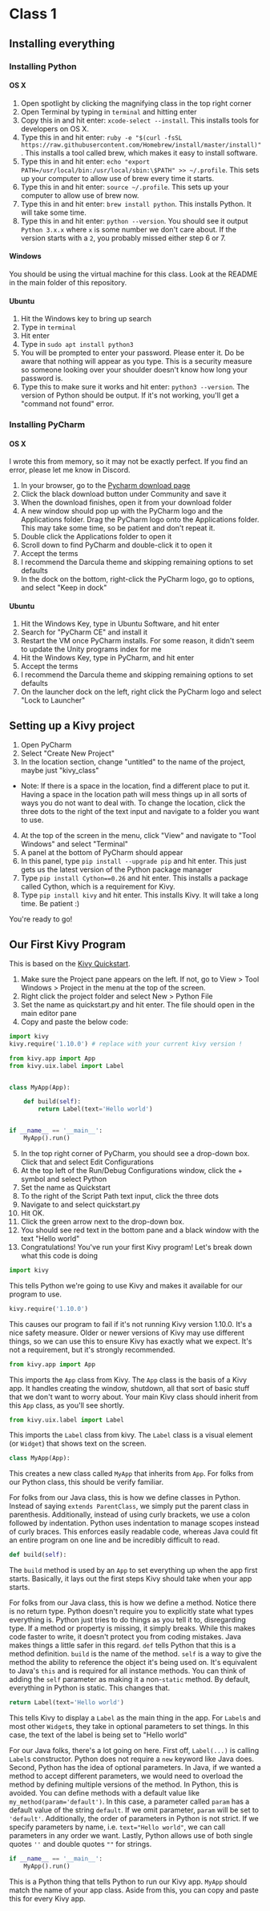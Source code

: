 # Class 1

## Installing everything
### Installing Python

#### OS X
1. Open spotlight by clicking the magnifying class in the top right corner
2. Open Terminal by typing in `terminal` and hitting enter
3. Copy this in and hit enter: `xcode-select --install`. This installs tools for developers on OS X.
4. Type this in and hit enter: `ruby -e "$(curl -fsSL https://raw.githubusercontent.com/Homebrew/install/master/install)"`. This installs a tool called brew, which makes it easy to install software.
5. Type this in and hit enter: `echo "export PATH=/usr/local/bin:/usr/local/sbin:\$PATH" >> ~/.profile`. This sets up your computer to allow use of brew every time it starts.
6. Type this in and hit enter: `source ~/.profile`. This sets up your computer to allow use of brew now.
7. Type this in and hit enter: `brew install python`. This installs Python. It will take some time.
8. Type this in and hit enter: `python --version`. You should see it output `Python 3.x.x` where `x` is some number we don't care about. If the version starts with a `2`, you probably missed either step 6 or 7.

#### Windows
You should be using the virtual machine for this class. Look at the README in the main folder of this repository.

#### Ubuntu
1. Hit the Windows key to bring up search
2. Type in `terminal`
3. Hit enter
4. Type in `sudo apt install python3`
5. You will be prompted to enter your password. Please enter it. Do be aware that nothing will appear as you type. This is a security measure so someone looking over your shoulder doesn't know how long your password is.
6. Type this to make sure it works and hit enter: `python3 --version`. The version of Python should be output. If it's not working, you'll get a "command not found" error.


### Installing PyCharm

#### OS X
I wrote this from memory, so it may not be exactly perfect. If you find an error, please let me know in Discord.
1. In your browser, go to the [Pycharm download page](https://www.jetbrains.com/pycharm/download/#section=mac)
2. Click the black download button under Community and save it
3. When the download finishes, open it from your download folder
4. A new window should pop up with the PyCharm logo and the Applications folder. Drag the PyCharm logo onto the Applications folder. This may take some time, so be patient and don't repeat it.
5. Double click the Applications folder to open it
6. Scroll down to find PyCharm and double-click it to open it
7. Accept the terms
8. I recommend the Darcula theme and skipping remaining options to set defaults
9. In the dock on the bottom, right-click the PyCharm logo, go to options, and select "Keep in dock"

#### Ubuntu
1. Hit the Windows Key, type in Ubuntu Software, and hit enter
2. Search for "PyCharm CE" and install it
3. Restart the VM once PyCharm installs. For some reason, it didn't seem to update the Unity programs index for me
4. Hit the Windows Key, type in PyCharm, and hit enter
5. Accept the terms
6. I recommend the Darcula theme and skipping remaining options to set defaults
7. On the launcher dock on the left, right click the PyCharm logo and select "Lock to Launcher"

## Setting up a Kivy project
1. Open PyCharm
2. Select "Create New Project"
3. In the location section, change "untitled" to the name of the project, maybe just "kivy_class"
* Note: If there is a space in the location, find a different place to put it. Having a space in the location path will mess things up in all sorts of ways you do not want to deal with. To change the location, click the three dots to the right of the text input and navigate to a folder you want to use.
4. At the top of the screen in the menu, click "View" and navigate to "Tool Windows" and select "Terminal"
5. A panel at the bottom of PyCharm should appear
6. In this panel, type `pip install --upgrade pip` and hit enter. This just gets us the latest version of the Python package manager
7. Type `pip install Cython==0.26` and hit enter. This installs a package called Cython, which is a requirement for Kivy.
8. Type `pip install kivy` and hit enter. This installs Kivy. It will take a long time. Be patient :)

You're ready to go!

## Our First Kivy Program
This is based on the [Kivy Quickstart](https://kivy.org/docs/guide/basic.html#quickstart).

1. Make sure the Project pane appears on the left. If not, go to View > Tool Windows > Project in the menu at the top of the screen.
2. Right click the project folder and select New > Python File
3. Set the name as quickstart.py and hit enter. The file should open in the main editor pane
4. Copy and paste the below code:
```python
import kivy
kivy.require('1.10.0') # replace with your current kivy version !

from kivy.app import App
from kivy.uix.label import Label


class MyApp(App):

    def build(self):
        return Label(text='Hello world')


if __name__ == '__main__':
    MyApp().run()
```
5. In the top right corner of PyCharm, you should see a drop-down box. Click that and select Edit Configurations
6. At the top left of the Run/Debug Configurations window, click the + symbol and select Python
7. Set the name as Quickstart
8. To the right of the Script Path text input, click the three dots
9. Navigate to and select quickstart.py
10. Hit OK.
11. Click the green arrow next to the drop-down box.
12. You should see red text in the bottom pane and a black window with the text "Hello world"
13. Congratulations! You've run your first Kivy program! Let's break down what this code is doing

```python
import kivy
```
This tells Python we're going to use Kivy and makes it available for our program to use.

```python
kivy.require('1.10.0')
```
This causes our program to fail if it's not running Kivy version 1.10.0. It's a nice safety measure. Older or newer versions of Kivy may use different things, so we can use this to ensure Kivy has exactly what we expect. It's not a requirement, but it's strongly recommended.

```python
from kivy.app import App
```
This imports the `App` class from Kivy. The `App` class is the basis of a Kivy app. It handles creating the window, shutdown, all that sort of basic stuff that we don't want to worry about. Your main Kivy class should inherit from this `App` class, as you'll see shortly.

```python
from kivy.uix.label import Label
```
This imports the `Label` class from kivy. The `Label` class is a visual element (or `Widget`) that shows text on the screen.

```python
class MyApp(App):
```
This creates a new class called `MyApp` that inherits from `App`. For folks from our Python class, this should be verify familiar.

For folks from our Java class, this is how we define classes in Python. Instead of saying `extends ParentClass`, we simply put the parent class in parenthesis. Additionally, instead of using curly brackets, we use a colon followed by indentation. Python uses indentation to manage scopes instead of curly braces. This enforces easily readable code, whereas Java could fit an entire program on one line and be incredibly difficult to read.

```python
def build(self):
```
The `build` method is used by an `App` to set everything up when the app first starts. Basically, it lays out the first steps Kivy should take when your app starts.

For folks from our Java class, this is how we define a method. Notice there is no return type. Python doesn't require you to explicitly state what types everything is. Python just tries to do things as you tell it to, disregarding type. If a method or property is missing, it simply breaks. While this makes code faster to write, it doesn't protect you from coding mistakes. Java makes things a little safer in this regard. `def` tells Python that this is a method definition. `build` is the name of the method. `self` is a way to give the method the ability to reference the object it's being used on. It's equivalent to Java's `this` and is required for all instance methods. You can think of adding the `self` parameter as making it a non-`static` method. By default, everything in Python is static. This changes that.

```python
return Label(text='Hello world')
```
This tells Kivy to display a `Label` as the main thing in the app. For `Label`s and most other `Widget`s, they take in optional parameters to set things. In this case, the text of the label is being set to "Hello world"

For our Java folks, there's a lot going on here. First off, `Label(...)` is calling `Label`s constructor. Python does not require a `new` keyword like Java does. Second, Python has the idea of optional parameters. In Java, if we wanted a method to accept different parameters, we would need to overload the method by defining multiple versions of the method. In Python, this is avoided. You can define methods with a default value like `my_method(param='default')`. In this case, a parameter called `param` has a default value of the string `default`. If we omit parameter, `param` will be set to `'default'`. Additionally, the order of parameters in Python is not strict. If we specify parameters by name, i.e. `text="Hello world"`, we can call parameters in any order we want. Lastly, Python allows use of both single quotes `''` and double quotes `""` for strings.

```python
if __name__ == '__main__':
    MyApp().run()
```
This is a Python thing that tells Python to run our Kivy app. `MyApp` should match the name of your app class. Aside from this, you can copy and paste this for every Kivy app.